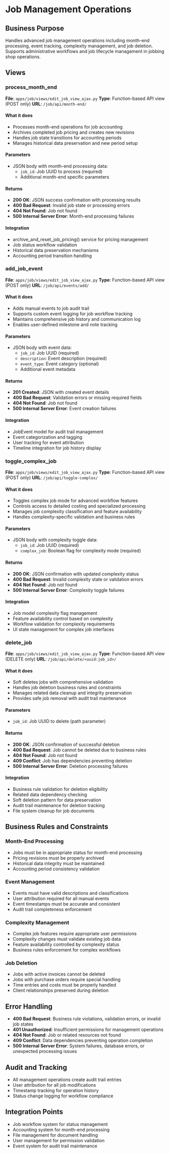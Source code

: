 # Job Management Operations

## Business Purpose

Handles advanced job management operations including month-end processing, event tracking, complexity management, and job deletion. Supports administrative workflows and job lifecycle management in jobbing shop operations.

## Views

### process_month_end

**File**: `apps/job/views/edit_job_view_ajax.py`
**Type**: Function-based API view (POST only)
**URL**: `/job/api/month-end/`

#### What it does

- Processes month-end operations for job accounting
- Archives completed job pricing and creates new revisions
- Handles job state transitions for accounting periods
- Manages historical data preservation and new period setup

#### Parameters

- JSON body with month-end processing data:
  - `job_id`: Job UUID to process (required)
  - Additional month-end specific parameters

#### Returns

- **200 OK**: JSON success confirmation with processing results
- **400 Bad Request**: Invalid job state or processing errors
- **404 Not Found**: Job not found
- **500 Internal Server Error**: Month-end processing failures

#### Integration

- archive_and_reset_job_pricing() service for pricing management
- Job status workflow validation
- Historical data preservation mechanisms
- Accounting period transition handling

### add_job_event

**File**: `apps/job/views/edit_job_view_ajax.py`
**Type**: Function-based API view (POST only)
**URL**: `/job/api/events/add/`

#### What it does

- Adds manual events to job audit trail
- Supports custom event logging for job workflow tracking
- Maintains comprehensive job history and communication log
- Enables user-defined milestone and note tracking

#### Parameters

- JSON body with event data:
  - `job_id`: Job UUID (required)
  - `description`: Event description (required)
  - `event_type`: Event category (optional)
  - Additional event metadata

#### Returns

- **201 Created**: JSON with created event details
- **400 Bad Request**: Validation errors or missing required fields
- **404 Not Found**: Job not found
- **500 Internal Server Error**: Event creation failures

#### Integration

- JobEvent model for audit trail management
- Event categorization and tagging
- User tracking for event attribution
- Timeline integration for job history display

### toggle_complex_job

**File**: `apps/job/views/edit_job_view_ajax.py`
**Type**: Function-based API view (POST only)
**URL**: `/job/api/toggle-complex/`

#### What it does

- Toggles complex job mode for advanced workflow features
- Controls access to detailed costing and specialized processing
- Manages job complexity classification and feature availability
- Handles complexity-specific validation and business rules

#### Parameters

- JSON body with complexity toggle data:
  - `job_id`: Job UUID (required)
  - `complex_job`: Boolean flag for complexity mode (required)

#### Returns

- **200 OK**: JSON confirmation with updated complexity status
- **400 Bad Request**: Invalid complexity state or validation errors
- **404 Not Found**: Job not found
- **500 Internal Server Error**: Complexity toggle failures

#### Integration

- Job model complexity flag management
- Feature availability control based on complexity
- Workflow validation for complexity requirements
- UI state management for complex job interfaces

### delete_job

**File**: `apps/job/views/edit_job_view_ajax.py`
**Type**: Function-based API view (DELETE only)
**URL**: `/job/api/delete/<uuid:job_id>/`

#### What it does

- Soft deletes jobs with comprehensive validation
- Handles job deletion business rules and constraints
- Manages related data cleanup and integrity preservation
- Provides safe job removal with audit trail maintenance

#### Parameters

- `job_id`: Job UUID to delete (path parameter)

#### Returns

- **200 OK**: JSON confirmation of successful deletion
- **400 Bad Request**: Job cannot be deleted due to business rules
- **404 Not Found**: Job not found
- **409 Conflict**: Job has dependencies preventing deletion
- **500 Internal Server Error**: Deletion processing failures

#### Integration

- Business rule validation for deletion eligibility
- Related data dependency checking
- Soft deletion pattern for data preservation
- Audit trail maintenance for deletion tracking
- File system cleanup for job documents

## Business Rules and Constraints

### Month-End Processing

- Jobs must be in appropriate status for month-end processing
- Pricing revisions must be properly archived
- Historical data integrity must be maintained
- Accounting period consistency validation

### Event Management

- Events must have valid descriptions and classifications
- User attribution required for all manual events
- Event timestamps must be accurate and consistent
- Audit trail completeness enforcement

### Complexity Management

- Complex job features require appropriate user permissions
- Complexity changes must validate existing job data
- Feature availability controlled by complexity status
- Business rules enforcement for complex workflows

### Job Deletion

- Jobs with active invoices cannot be deleted
- Jobs with purchase orders require special handling
- Time entries and costs must be properly handled
- Client relationships preserved during deletion

## Error Handling

- **400 Bad Request**: Business rule violations, validation errors, or invalid job states
- **401 Unauthorized**: Insufficient permissions for management operations
- **404 Not Found**: Job or related resources not found
- **409 Conflict**: Data dependencies preventing operation completion
- **500 Internal Server Error**: System failures, database errors, or unexpected processing issues

## Audit and Tracking

- All management operations create audit trail entries
- User attribution for all job modifications
- Timestamp tracking for operation history
- Status change logging for workflow compliance

## Integration Points

- Job workflow system for status management
- Accounting system for month-end processing
- File management for document handling
- User management for permission validation
- Event system for audit trail maintenance
